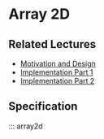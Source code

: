 # Array 2D

## Related Lectures

- [Motivation and Design](https://slides.com/lucascordova/array2d_motivation_design/fullscreen?token=-eAPBWAG)
- [Implementation Part 1](https://slides.com/lucascordova/array-2d/fullscreen?token=bSFKsQA2)
- [Implementation Part 2](https://slides.com/lucascordova/array2d-part-two/fullscreen?token=DrCIpJyK )

## Specification

::: array2d
